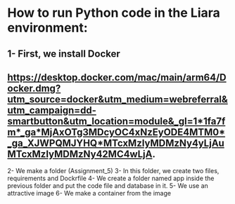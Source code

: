 # How to run Python code in the Liara environment:

1- First, we install Docker
---
https://desktop.docker.com/mac/main/arm64/Docker.dmg?utm_source=docker&utm_medium=webreferral&utm_campaign=dd-smartbutton&utm_location=module&_gl=1*1fa7fm*_ga*MjAxOTg3MDcyOC4xNzEyODE4MTM0*_ga_XJWPQMJYHQ*MTcxMzIyMDMzNy4yLjAuMTcxMzIyMDMzNy42MC4wLjA.
---
2- We make a folder (Assignment_5)
3- In this folder, we create two files, requirements and Dockrfile
4- We create a folder named app inside the previous folder and put the code file and database in it.
5- We use an attractive image
6- We make a container from the image
